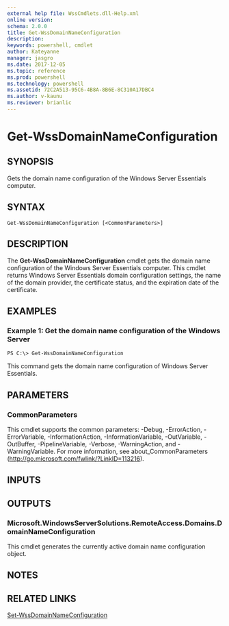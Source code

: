 ```yaml
---
external help file: WssCmdlets.dll-Help.xml
online version: 
schema: 2.0.0
title: Get-WssDomainNameConfiguration
description: 
keywords: powershell, cmdlet
author: Kateyanne
manager: jasgro
ms.date: 2017-12-05
ms.topic: reference
ms.prod: powershell
ms.technology: powershell
ms.assetid: 72C2A513-95C6-4B8A-8B6E-8C310A17DBC4
ms.author: v-kaunu
ms.reviewer: brianlic
---
```


# Get-WssDomainNameConfiguration

## SYNOPSIS
Gets the domain name configuration of the Windows Server Essentials computer.

## SYNTAX

```
Get-WssDomainNameConfiguration [<CommonParameters>]
```

## DESCRIPTION
The **Get-WssDomainNameConfiguration** cmdlet gets the domain name configuration of the Windows Server Essentials computer.
This cmdlet returns Windows Server Essentials domain configuration settings, the name of the domain provider, the certificate status, and the expiration date of the certificate.

## EXAMPLES

### Example 1: Get the domain name configuration of the Windows Server
```
PS C:\> Get-WssDomainNameConfiguration
```

This command gets the domain name configuration of Windows Server Essentials.

## PARAMETERS

### CommonParameters
This cmdlet supports the common parameters: -Debug, -ErrorAction, -ErrorVariable, -InformationAction, -InformationVariable, -OutVariable, -OutBuffer, -PipelineVariable, -Verbose, -WarningAction, and -WarningVariable. For more information, see about_CommonParameters (http://go.microsoft.com/fwlink/?LinkID=113216).

## INPUTS

## OUTPUTS

### Microsoft.WindowsServerSolutions.RemoteAccess.Domains.DomainNameConfiguration
This cmdlet generates the currently active domain name configuration object.

## NOTES

## RELATED LINKS

[Set-WssDomainNameConfiguration](./Set-WssDomainNameConfiguration.md)

